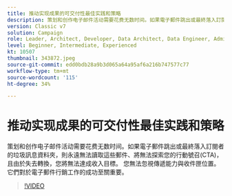 ```yaml
---
title: 推动实现成果的可交付性最佳实践和策略
description: 策划和创作电子邮件活动需要花费无数时间。如果電子郵件跳出或最終落入訂閱者的垃圾郵件資料夾，它們會…… （說明應該介於60到160個字元之間）
version: Classic v7
solution: Campaign
role: Leader, Architect, Developer, Data Architect, Data Engineer, Admin, User
level: Beginner, Intermediate, Experienced
kt: 10507
thumbnail: 343872.jpeg
source-git-commit: edd0bdb28a9b3d065a64a95af6a216b747577c77
workflow-type: tm+mt
source-wordcount: '115'
ht-degree: 34%

---
```


# 推动实现成果的可交付性最佳实践和策略

策划和创作电子邮件活动需要花费无数时间。如果電子郵件跳出或最終落入訂閱者的垃圾訊息資料夾，則永遠無法讀取這些郵件、將無法探索您的行動號召(CTA)，且由於失去轉換，您將無法達成收入目標。 您無法忽視傳遞能力與收件匣位置。 它們對於電子郵件行銷工作的成功至關重要。

>[!VIDEO](https://video.tv.adobe.com/v/343872/?quality=12&learn=on)
